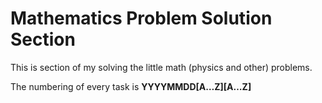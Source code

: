 # Mathematics Problem Solution Section

This is section of my solving the little math (physics and other) problems.

The numbering of every task is **YYYYMMDD[A…Z][A…Z]**
